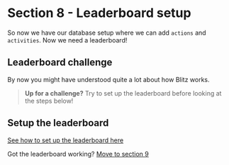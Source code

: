# Section 8 - Leaderboard setup
So now we have our database setup where we can add `actions` and `activities`. Now we need a leaderboard!

## Leaderboard challenge
By now you might have understood quite a lot about how Blitz works. 
> **Up for a challenge?** Try to set up the leaderboard before looking at the steps below!

## Setup the leaderboard
[See how to set up the leaderboard here](./LEADERBOARD.md)

Got the leaderboard working? [Move to section 9](../nine)
